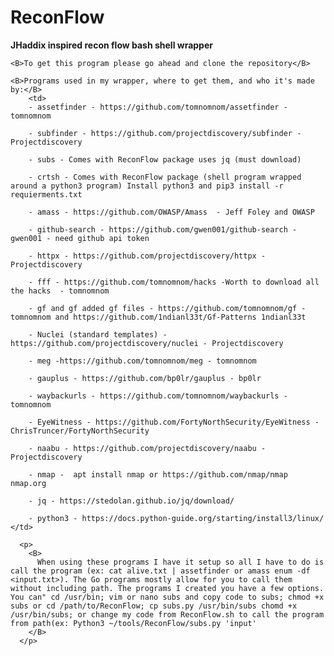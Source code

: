 # ReconFlow
<html>
  <body>
    <B>JHaddix inspired recon flow bash shell wrapper</B> 

    <B>To get this program please go ahead and clone the repository</B>

    <B>Programs used in my wrapper, where to get them, and who it's made by:</B>
        <td>
        - assetfinder - https://github.com/tomnomnom/assetfinder - tomnomnom

        - subfinder - https://github.com/projectdiscovery/subfinder - Projectdiscovery 

        - subs - Comes with ReconFlow package uses jq (must download)

        - crtsh - Comes with ReconFlow package (shell program wrapped around a python3 program) Install python3 and pip3 install -r requierments.txt

        - amass - https://github.com/OWASP/Amass  - Jeff Foley and OWASP

        - github-search - https://github.com/gwen001/github-search - gwen001 - need github api token

        - httpx - https://github.com/projectdiscovery/httpx - Projectdiscovery

        - fff - https://github.com/tomnomnom/hacks -Worth to download all the hacks  - tomnomnom 

        - gf and gf added gf files - https://github.com/tomnomnom/gf - tomnomnom and https://github.com/1ndianl33t/Gf-Patterns 1ndianl33t

        - Nuclei (standard templates) - https://github.com/projectdiscovery/nuclei - Projectdiscovery

        - meg -https://github.com/tomnomnom/meg - tomnomnom

        - gauplus - https://github.com/bp0lr/gauplus - bp0lr

        - waybackurls - https://github.com/tomnomnom/waybackurls - tomnomnom

        - EyeWitness - https://github.com/FortyNorthSecurity/EyeWitness - ChrisTruncer/FortyNorthSecurity

        - naabu - https://github.com/projectdiscovery/naabu - Projectdiscovery

        - nmap -  apt install nmap or https://github.com/nmap/nmap nmap.org

        - jq - https://stedolan.github.io/jq/download/

        - python3 - https://docs.python-guide.org/starting/install3/linux/
    </td>

      <p>
        <B>
          When using these programs I have it setup so all I have to do is call the program (ex: cat alive.txt | assetfinder or amass enum -df <input.txt>). The Go programs mostly allow for you to call them without including path. The programs I created you have a few options. You can" cd /usr/bin; vim or nano subs and copy code to subs; chmod +x subs or cd /path/to/ReconFlow; cp subs.py /usr/bin/subs chomd +x /usr/bin/subs; or change my code from ReconFlow.sh to call the program from path(ex: Python3 ~/tools/ReconFlow/subs.py 'input'
        </B> 
      </p>
  </body>
</html>
  
  
  
